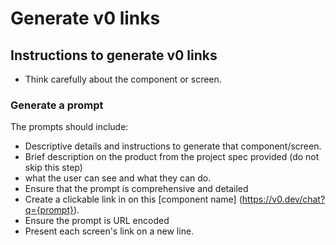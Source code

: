 # Generate v0 links

## Instructions to generate v0 links

- Think carefully about the component or screen.

### Generate a prompt
The prompts should include:
- Descriptive details and instructions to generate that component/screen.
- Brief description on the product from the project spec provided (do not skip this step)
- what the user can see and what they can do.
- Ensure that the prompt is comprehensive and detailed
- Create a clickable link in on this [component name] (https://v0.dev/chat?q={prompt}).
- Ensure the prompt is URL encoded
- Present each screen's link on a new line.